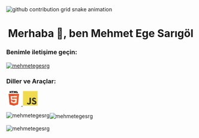 <picture>
  <source media="(prefers-color-scheme: dark)" srcset="https://raw.githubusercontent.com/mehmetegesrg/mehmetegesrg/output/github-contribution-grid-snake-dark.svg">
  <source media="(prefers-color-scheme: light)" srcset="https://raw.githubusercontent.com/mehmetegesrg/mehmetegesrg/output/github-contribution-grid-snake.svg">
  <img alt="github contribution grid snake animation" src="https://raw.githubusercontent.com/mehmetegesrg/mehmetegesrg/output/github-contribution-grid-snake.svg">
</picture>

<h1 align="center">Merhaba 👋, ben Mehmet Ege Sarıgöl</h1>
<h3 align="left">Benimle iletişime geçin:</h3>
<p align="left">
<a href="https://linkedin.com/in/mehmetegesrg" target="blank"><img align="center" src="https://raw.githubusercontent.com/rahuldkjain/github-profile-readme-generator/master/src/images/icons/Social/linked-in-alt.svg" alt="mehmetegesrg" height="30" width="40" /></a>
</p>

<h3 align="left">Diller ve Araçlar:</h3>
<p align="left"> <a href="https://www.w3.org/html/" target="_blank" rel="noreferrer"> <img src="https://raw.githubusercontent.com/devicons/devicon/master/icons/html5/html5-original-wordmark.svg" alt="html5" width="40" height="40"/> </a> <a href="https://developer.mozilla.org/tr-TR/docs/Web/JavaScript" target="_blank" rel="noreferrer"> <img src="https://raw.githubusercontent.com/devicons/devicon/master/icons/javascript/javascript-original.svg" alt="javascript" width="40" height="40"/> </a> </p>

<p><img align="left" src="https://github-readme-stats.vercel.app/api/top-langs?username=mehmetegesrg&show_icons=true&locale=tr&layout=compact" alt="mehmetegesrg" /></p>

<p> <img align="center" src="https://github-readme-stats.vercel.app/api?username=mehmetegesrg&show_icons=true&locale=tr" alt="mehmetegesrg" /></p>

<p><img align="center" src="https://github-readme-streak-stats.herokuapp.com/?user=mehmetegesrg&" alt="mehmetegesrg" /></p>
